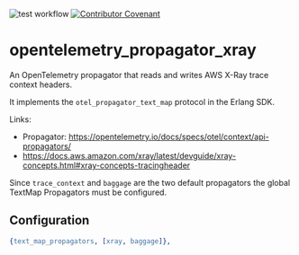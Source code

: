 ![test workflow](https://github.com/reachfh/logger_formatter_json/actions/workflows/test.yml/badge.svg)
[![Contributor Covenant](https://img.shields.io/badge/Contributor%20Covenant-2.1-4baaaa.svg)](CODE_OF_CONDUCT.md)

# opentelemetry_propagator_xray

An OpenTelemetry propagator that reads and writes AWS X-Ray trace context headers.

It implements the `otel_propagator_text_map` protocol in the Erlang SDK.

Links:

* Propagator: https://opentelemetry.io/docs/specs/otel/context/api-propagators/
* https://docs.aws.amazon.com/xray/latest/devguide/xray-concepts.html#xray-concepts-tracingheader

Since `trace_context` and `baggage` are the two default propagators the
global TextMap Propagators must be configured.

## Configuration

```erlang
{text_map_propagators, [xray, baggage]},
```

